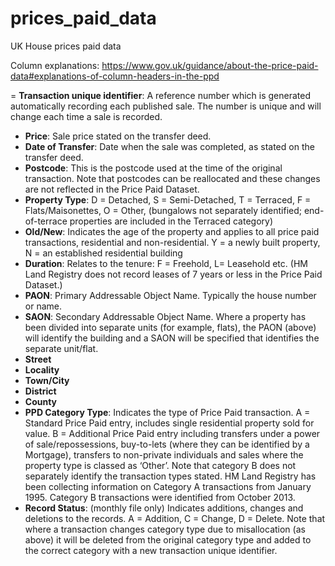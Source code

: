 # prices_paid_data

UK House prices paid data

Column explanations: https://www.gov.uk/guidance/about-the-price-paid-data#explanations-of-column-headers-in-the-ppd

= __Transaction unique identifier__:	A reference number which is generated automatically recording each published sale. The number is unique and will change each time a sale is recorded.
- __Price__:	Sale price stated on the transfer deed.
- __Date of Transfer__:	Date when the sale was completed, as stated on the transfer deed.
- __Postcode__:	This is the postcode used at the time of the original transaction. Note that postcodes can be reallocated and these changes are not reflected in the Price Paid Dataset.
- __Property Type__:	D = Detached, S = Semi-Detached, T = Terraced, F = Flats/Maisonettes, O = Other, (bungalows not separately identified; end-of-terrace properties are included in the Terraced category)
- __Old/New__:	Indicates the age of the property and applies to all price paid transactions, residential and non-residential. Y = a newly built property, N = an established residential building
- __Duration__:	Relates to the tenure: F = Freehold, L= Leasehold etc. (HM Land Registry does not record leases of 7 years or less in the Price Paid Dataset.)
- __PAON__:	Primary Addressable Object Name. Typically the house number or name.
- __SAON__:	Secondary Addressable Object Name. Where a property has been divided into separate units (for example, flats), the PAON (above) will identify the building and a SAON will be specified that identifies the separate unit/flat.
- __Street__
- __Locality__
- __Town/City__
- __District__
- __County__
- __PPD Category Type__:	Indicates the type of Price Paid transaction. A = Standard Price Paid entry, includes single residential property sold for value.
B = Additional Price Paid entry including transfers under a power of sale/repossessions, buy-to-lets (where they can be identified by a Mortgage), transfers to non-private individuals and sales where the property type is classed as ‘Other’. Note that category B does not separately identify the transaction types stated. HM Land Registry has been collecting information on Category A transactions from January 1995. Category B transactions were identified from October 2013.
- __Record Status__: (monthly file only) Indicates additions, changes and deletions to the records. A = Addition, C = Change, D = Delete. Note that where a transaction changes category type due to misallocation (as above) it will be deleted from the original category type and added to the correct category with a new transaction unique identifier.
